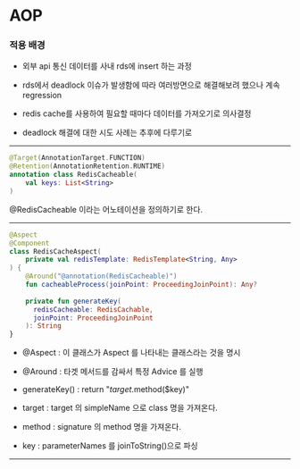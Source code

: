 # AOP


### 적용 배경

- 외부 api 통신 데이터를 사내 rds에 insert 하는 과정

- rds에서 deadlock 이슈가 발생함에 따라 여러방면으로 해결해보려 했으나
  계속 regression
- redis cache를 사용하여 필요할 때마다 데이터를 가져오기로 의사결정
- deadlock 해결에 대한 시도 사례는 추후에 다루기로

---


```kotlin
@Target(AnnotationTarget.FUNCTION)
@Retention(AnnotationRetention.RUNTIME)
annotation class RedisCacheable(
    val keys: List<String>
)
```
@RedisCacheable 이라는 어노테이션을 정의하기로 한다.

---

```kotlin
@Aspect
@Component
class RedisCacheAspect(
    private val redisTemplate: RedisTemplate<String, Any>
) {
    @Around("@annotation(RedisCacheable)")
    fun cacheableProcess(joinPoint: ProceedingJoinPoint): Any?
    
    private fun generateKey(
      redisCacheable: RedisCachable,
      joinPoint: ProceedingJoinPoint
    ): String  
}
```
- @Aspect : 이 클래스가 Aspect 를 나타내는 클래스라는 것을 명시
- @Around : 타겟 메서드를 감싸서 특정 Advice 를 실행


- generateKey() : return "$target.$method($key)"
- target : target 의 simpleName 으로 class 명을 가져온다.
- method : signature 의 method 명을 가져온다.
- key : parameterNames 를 joinToString()으로 파싱
---

